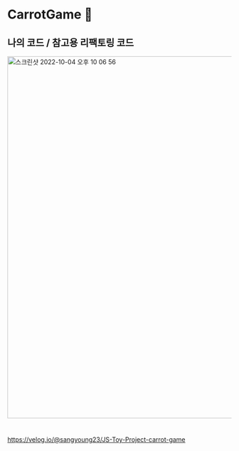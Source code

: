 # CarrotGame 🥕

## 나의 코드 / 참고용 리팩토링 코드


<img width="813" alt="스크린샷 2022-10-04 오후 10 06 56" src="https://user-images.githubusercontent.com/76932869/193826981-7d81255d-1d5b-425c-a4cd-6e0492b144a8.png">


#

https://velog.io/@sangyoung23/JS-Toy-Project-carrot-game
